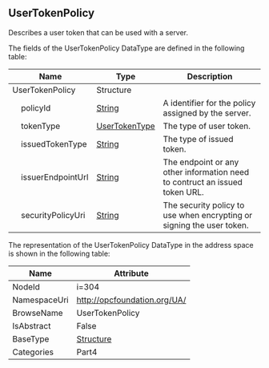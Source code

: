 <!-- datatype -->
## UserTokenPolicy
Describes a user token that can be used with a server.  
<!-- end of description -->
The fields of the UserTokenPolicy DataType are defined in the following table:  

|Name|Type|Description|
|---|---|---|
|UserTokenPolicy|Structure||
|&nbsp;&nbsp;&nbsp;&nbsp;policyId|[String](../../../Part3/DataTypes/String/readme.md)|A identifier for the policy assigned by the server.|
|&nbsp;&nbsp;&nbsp;&nbsp;tokenType|[UserTokenType](../../../Part4/DataTypes/UserTokenType/readme.md)|The type of user token.|
|&nbsp;&nbsp;&nbsp;&nbsp;issuedTokenType|[String](../../../Part3/DataTypes/String/readme.md)|The type of issued token.|
|&nbsp;&nbsp;&nbsp;&nbsp;issuerEndpointUrl|[String](../../../Part3/DataTypes/String/readme.md)|The endpoint or any other information need to contruct an issued token URL.|
|&nbsp;&nbsp;&nbsp;&nbsp;securityPolicyUri|[String](../../../Part3/DataTypes/String/readme.md)|The security policy to use when encrypting or signing the user token.|

The representation of the UserTokenPolicy DataType in the address space is shown in the following table:  

|Name|Attribute|
|---|---|
|NodeId|i=304|
|NamespaceUri|http://opcfoundation.org/UA/|
|BrowseName|UserTokenPolicy|
|IsAbstract|False|
|BaseType|[Structure](../../../Part3/DataTypes/Structure/readme.md)|
|Categories|Part4|

